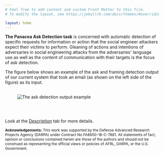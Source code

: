 ```yaml
---
# Feel free to add content and custom Front Matter to this file.
# To modify the layout, see https://jekyllrb.com/docs/themes/#overriding-theme-defaults

layout: home
---
```

<b>The Panacea Ask Detection task</b> is concerned with automatic detection of specific requests for information or action that the social engineer attackers expect their victims to perform. Gleaning of actions and intentions of adversaries in social engineering attacks from the adversaries' language use as well as the content of communication with their targets is the focus of ask detection.

The figure below shows an example of the ask and framing detection output of our current system that took an email (as shown on the left side of the figure) as its input.
<br><br>

<figure>
  <img src="../images/ask_framing_detection_example.jpeg" alt="The ask detection output example">
</figure>

<br><br>

Look at the <a href="https://social-threats.github.io/panacea-ask-detection/example/">Description</a> tab for more details.

<p style="font-size:12px"><b>Acknowledgements: </b>This work was supported by the Defense Advanced Research Projects Agency (DARPA) under Contract No FA8650-18-C-7881. All statements of fact, opinion or conclusions contained herein are those of the authors and should not be construed as representing the official views or policies of AFRL, DARPA, or the U.S. Government.</p>
